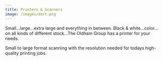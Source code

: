 ```yaml
---
title: Printers & Scanners
image: /images/dart.png
---
```


Small…large…extra large and everything in between. Black & white…color…on all kinds of different stock…The Oldham Group has a printer for your needs.

Small to large format scanning with the resolution needed for todays high-quality printing jobs.
